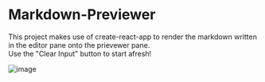 # Markdown-Previewer

This project makes use of create-react-app to render the markdown written in the editor pane onto the prievewer pane. <br/>
Use the "Clear Input" button to start afresh!

![image](https://user-images.githubusercontent.com/19503166/123617431-d00a3f00-d839-11eb-9ccb-d959f8a96b0e.png)
